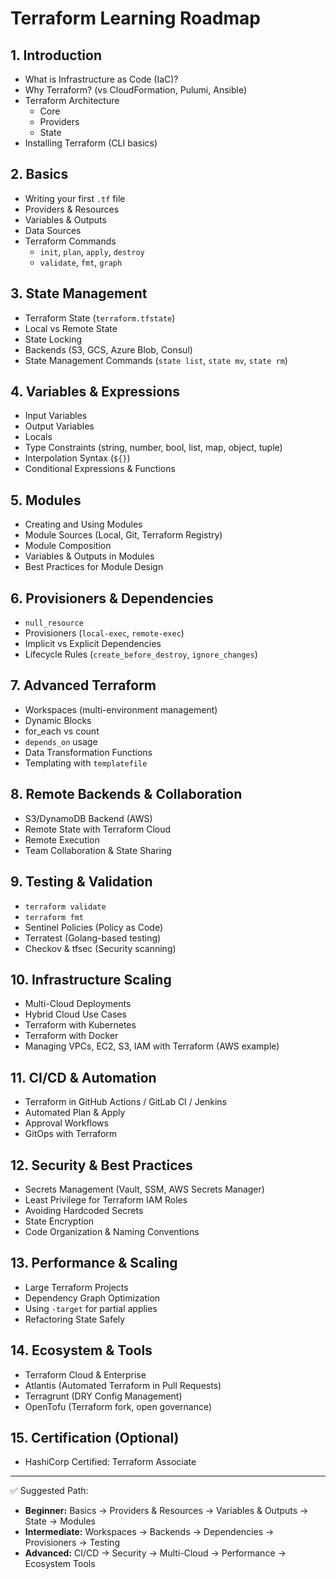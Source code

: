 # Terraform Learning Roadmap

## 1. Introduction
- What is Infrastructure as Code (IaC)?
- Why Terraform? (vs CloudFormation, Pulumi, Ansible)
- Terraform Architecture
  - Core
  - Providers
  - State
- Installing Terraform (CLI basics)

## 2. Basics
- Writing your first `.tf` file
- Providers & Resources
- Variables & Outputs
- Data Sources
- Terraform Commands
  - `init`, `plan`, `apply`, `destroy`
  - `validate`, `fmt`, `graph`

## 3. State Management
- Terraform State (`terraform.tfstate`)
- Local vs Remote State
- State Locking
- Backends (S3, GCS, Azure Blob, Consul)
- State Management Commands (`state list`, `state mv`, `state rm`)

## 4. Variables & Expressions
- Input Variables
- Output Variables
- Locals
- Type Constraints (string, number, bool, list, map, object, tuple)
- Interpolation Syntax (`${}`)
- Conditional Expressions & Functions

## 5. Modules
- Creating and Using Modules
- Module Sources (Local, Git, Terraform Registry)
- Module Composition
- Variables & Outputs in Modules
- Best Practices for Module Design

## 6. Provisioners & Dependencies
- `null_resource`
- Provisioners (`local-exec`, `remote-exec`)
- Implicit vs Explicit Dependencies
- Lifecycle Rules (`create_before_destroy`, `ignore_changes`)

## 7. Advanced Terraform
- Workspaces (multi-environment management)
- Dynamic Blocks
- for_each vs count
- `depends_on` usage
- Data Transformation Functions
- Templating with `templatefile`

## 8. Remote Backends & Collaboration
- S3/DynamoDB Backend (AWS)
- Remote State with Terraform Cloud
- Remote Execution
- Team Collaboration & State Sharing

## 9. Testing & Validation
- `terraform validate`
- `terraform fmt`
- Sentinel Policies (Policy as Code)
- Terratest (Golang-based testing)
- Checkov & tfsec (Security scanning)

## 10. Infrastructure Scaling
- Multi-Cloud Deployments
- Hybrid Cloud Use Cases
- Terraform with Kubernetes
- Terraform with Docker
- Managing VPCs, EC2, S3, IAM with Terraform (AWS example)

## 11. CI/CD & Automation
- Terraform in GitHub Actions / GitLab CI / Jenkins
- Automated Plan & Apply
- Approval Workflows
- GitOps with Terraform

## 12. Security & Best Practices
- Secrets Management (Vault, SSM, AWS Secrets Manager)
- Least Privilege for Terraform IAM Roles
- Avoiding Hardcoded Secrets
- State Encryption
- Code Organization & Naming Conventions

## 13. Performance & Scaling
- Large Terraform Projects
- Dependency Graph Optimization
- Using `-target` for partial applies
- Refactoring State Safely

## 14. Ecosystem & Tools
- Terraform Cloud & Enterprise
- Atlantis (Automated Terraform in Pull Requests)
- Terragrunt (DRY Config Management)
- OpenTofu (Terraform fork, open governance)

## 15. Certification (Optional)
- HashiCorp Certified: Terraform Associate

---
✅ Suggested Path:
- **Beginner:** Basics → Providers & Resources → Variables & Outputs → State → Modules  
- **Intermediate:** Workspaces → Backends → Dependencies → Provisioners → Testing  
- **Advanced:** CI/CD → Security → Multi-Cloud → Performance → Ecosystem Tools
